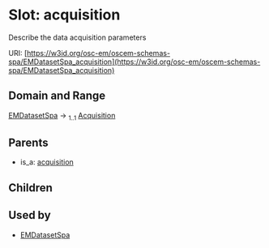 
# Slot: acquisition

Describe the data acquisition parameters

URI: [https://w3id.org/osc-em/oscem-schemas-spa/EMDatasetSpa_acquisition](https://w3id.org/osc-em/oscem-schemas-spa/EMDatasetSpa_acquisition)


## Domain and Range

[EMDatasetSpa](EMDatasetSpa.md) &#8594;  <sub>1..1</sub> [Acquisition](Acquisition.md)

## Parents

 *  is_a: [acquisition](acquisition.md)

## Children


## Used by

 * [EMDatasetSpa](EMDatasetSpa.md)
